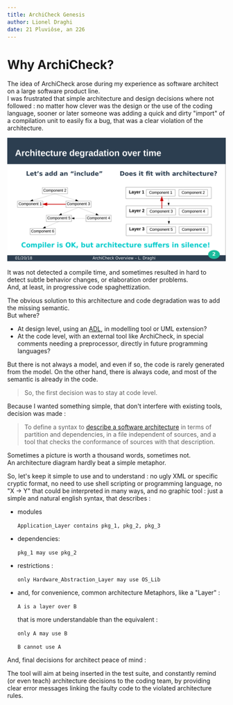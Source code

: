 ```yaml
---
title: ArchiCheck Genesis
author: Lionel Draghi
date: 21 Pluviôse, an 226
---
```


# Why ArchiCheck?

The idea of ArchiCheck arose during my experience as software architect on a large software product line.  
I was frustrated that simple architecture and design decisions where not followed : no matter how clever was the design or the use of the coding language, sooner or later someone was adding a quick and dirty "import" of a compilation unit to easily fix a bug, that was a clear violation of the architecture.  

![illustration de la degradation TBD](architecture_degradation.png)

It was not detected a compile time, and sometimes resulted in hard to detect subtle behavior changes, or elaboration order problems.  
And, at least, in progressive code spaghettization.

The obvious solution to this architecture and code degradation was to add the missing semantic.  
But where?

- At design level, using an [ADL](https://en.wikipedia.org/wiki/Architecture_description_language), in modelling tool or UML extension?
- At the code level, with an external tool like ArchiCheck, in special comments needing a preprocessor, directly in future programming languages?

But there is not always a model, and even if so, the code is rarely generated from the model.
On the other hand, there is always code, and most of the semantic is already in the code.  

> So, the first decision was to stay at code level.  

Because I wanted something simple, that don't interfere with existing tools, decision was made :  

> To define a syntax to [describe a software architecture](https://en.wikipedia.org/wiki/Software_architecture_description) in terms of partition and dependencies, in a file independent of sources, and a tool that checks the conformance of sources with that description.

Sometimes a picture is worth a thousand words, sometimes not.  
An architecture diagram hardly beat a simple metaphor.

So, let's keep it simple to use and to understand : no ugly XML or specific cryptic format, no need to use shell scripting or programming language, no "X -> Y" that could be interpreted in many ways, and no graphic tool : just a simple and natural english syntax, that describes : 
- modules

  `Application_Layer contains pkg_1, pkg_2, pkg_3`

- dependencies:

  `pkg_1 may use pkg_2`

- restrictions :
  
  `only Hardware_Abstraction_Layer may use OS_Lib`

- and, for convenience, common architecture Metaphors, like a "Layer" :
  
  `A is a layer over B`

  that is more understandable than the equivalent :

  `only A may use B`
  
  `B cannot use A`


And, final decisions for architect peace of mind :  

The tool will aim at being inserted in the test suite, and constantly remind (or even teach) architecture decisions to the coding team, by providing clear error messages linking the faulty code to the violated architecture rules. 

